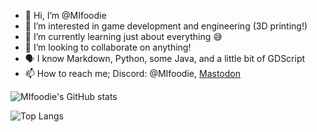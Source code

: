 - 👋 Hi, I’m @MIfoodie
- 👀 I’m interested in game development and engineering (3D printing!)
- 🌱 I’m currently learning just about everything 😅
- 💞️ I’m looking to collaborate on anything!
- 🗣️ I know Markdown, Python, some Java, and a little bit of GDScript
- 📫 How to reach me; Discord: @MIfoodie, <a rel="me" href="https://social.vivaldi.net/@MIfoodie">Mastodon</a>

![MIfoodie's GitHub stats](https://github-readme-stats.vercel.app/api?username=mifoodie&show_icons=true&theme=dark)

![Top Langs](https://github-readme-stats.vercel.app/api/top-langs/?username=mifoodie&hide_progress=true)

